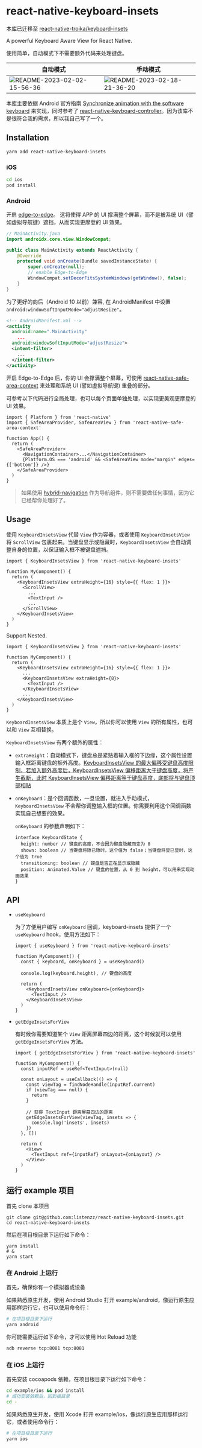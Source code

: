 # react-native-keyboard-insets

本库已迁移至 [react-native-troika/keyboard-insets](https://github.com/sdcxtech/react-native-troika/blob/master/packages/keyboard-insets/README.md)

A powerful Keyboard Aware View for React Native.

使用简单，自动模式下不需要额外代码来处理键盘。

| 自动模式                                                                                                         | 手动模式                                                                                                         |
| ---------------------------------------------------------------------------------------------------------------- | ---------------------------------------------------------------------------------------------------------------- |
| ![README-2023-02-02-15-56-36](https://todoit.oss-cn-shanghai.aliyuncs.com/assets/README-2023-02-02-15-56-36.gif) | ![README-2023-02-18-21-36-20](https://todoit.oss-cn-shanghai.aliyuncs.com/assets/README-2023-02-18-21-36-20.gif) |

本库主要依据 Android 官方指南 [Synchronize animation with the software keyboard](https://developer.android.com/develop/ui/views/layout/sw-keyboard#synchronize-animation) 来实现，同时参考了 [react-native-keyboard-controller](https://github.com/kirillzyusko/react-native-keyboard-controller)。因为该库不是很符合我的需求，所以我自己写了一个。

## Installation

```bash
yarn add react-native-keyboard-insets
```

### iOS

```sh
cd ios
pod install
```

### Android

开启 [edge-to-edge](https://developer.android.com/develop/ui/views/layout/edge-to-edge)。 这将使得 APP 的 UI 撑满整个屏幕，而不是被系统 UI（譬如虚拟导航键）遮挡，从而实现更摩登的 UI 效果。

```java
// MainActivity.java
import androidx.core.view.WindowCompat;

public class MainActivity extends ReactActivity {
    @Override
    protected void onCreate(Bundle savedInstanceState) {
        super.onCreate(null);
        // enable Edge-to-Edge
        WindowCompat.setDecorFitsSystemWindows(getWindow(), false);
    }
}
```

为了更好的向后（Android 10 以前）兼容, 在 AndroidManifest 中设置 `android:windowSoftInputMode="adjustResize"`。

```xml
<!-- AndroidManifest.xml -->
<activity
  android:name=".MainActivity"
    ...
  android:windowSoftInputMode="adjustResize">
  <intent-filter>
    ...
  </intent-filter>
</activity>
```

开启 Edge-to-Edge 后，你的 UI 会撑满整个屏幕，可使用 [react-native-safe-area-context](https://github.com/th3rdwave/react-native-safe-area-context) 来处理和系统 UI (譬如虚拟导航键) 重叠的部分。

可参考以下代码进行全局处理，也可以每个页面单独处理，以实现更美观更摩登的 UI 效果。

```tsx
import { Platform } from 'react-native'
import { SafeAreaProvider, SafeAreaView } from 'react-native-safe-area-context'

function App() {
  return (
    <SafeAreaProvider>
      <NavigationContainer>...</NavigationContainer>
      {Platform.OS === 'android' && <SafeAreaView mode="margin" edges={['bottom']} />}
    </SafeAreaProvider>
  )
}
```

> 如果使用 [hybrid-navigation](https://github.com/listenzz/hybrid-navigation) 作为导航组件，则不需要做任何事情，因为它已经帮你处理好了。

## Usage

使用 `KeyboardInsetsView` 代替 `View` 作为容器，或者使用 `KeyboardInsetsView` 将 `ScrollView` 包裹起来。当键盘显示或隐藏时，`KeyboardInsetsView` 会自动调整自身的位置，以保证输入框不被键盘遮挡。

```tsx
import { KeyboardInsetsView } from 'react-native-keyboard-insets'

function MyComponent() {
  return (
    <KeyboardInsetsView extraHeight={16} style={{ flex: 1 }}>
      <ScrollView>
        ...
        <TextInput />
        ...
      </ScrollView>
    </KeyboardInsetsView>
  )
}
```

Support Nested.

```tsx
import { KeyboardInsetsView } from 'react-native-keyboard-insets'

function MyComponent() {
  return (
    <KeyboardInsetsView extraHeight={16} style={{ flex: 1 }}>
      ...
      <KeyboardInsetsView extraHeight={8}>
        <TextInput />
      </KeyboardInsetsView>
      ...
    </KeyboardInsetsView>
  )
}
```

`KeyboardInsetsView` 本质上是个 `View`，所以你可以使用 `View` 的所有属性，也可以和 `View` 互相替换。

`KeyboardInsetsView` 有两个额外的属性：

- `extraHeight`：自动模式下，键盘总是紧贴着输入框的下边缘，这个属性设置输入框距离键盘的额外高度。<u>KeyboardInsetsView 的最大偏移受键盘高度限制，若加入额外高度后，KeyboardInsetsView 偏移距离大于键盘高度，将产生截断，此时 KeyboardInsetsView 偏移距离等于键盘高度，底部将与键盘顶部相贴</u>

- `onKeyboard`：是个回调函数，一旦设置，就进入手动模式，`KeyboardInsetsView` 不会帮你调整输入框的位置。你需要利用这个回调函数实现自己想要的效果。

  `onKeyboard` 的参数声明如下：

  ```tsx
  interface KeyboardState {
    height: number // 键盘的高度，不会因为键盘隐藏而变为 0
    shown: boolean // 当键盘将隐已隐时，这个值为 false；当键盘将显已显时，这个值为 true
    transitioning: boolean // 键盘是否正在显示或隐藏
    position: Animated.Value // 键盘的位置，从 0 到 height，可以用来实现动画效果
  }
  ```

## API

- `useKeyboard`

  为了方便用户编写 `onKeyboard` 回调，keyboard-insets 提供了一个 `useKeyboard` hook，使用方法如下：

  ```tsx
  import { useKeyboard } from 'react-native-keyboard-insets'

  function MyComponent() {
    const { keyboard, onKeyboard } = useKeyboard()

    console.log(keyboard.height), // 键盘的高度

    return (
      <KeyboardInsetsView onKeyboard={onKeyboard}>
        <TextInput />
      </KeyboardInsetsView>
    )
  }
  ```

- `getEdgeInsetsForView`

  有时候你需要知道某个 `View` 距离屏幕四边的距离，这个时候就可以使用 `getEdgeInsetsForView` 方法。

  ```tsx
  import { getEdgeInsetsForView } from 'react-native-keyboard-insets'

  function MyComponent() {
    const inputRef = useRef<TextInput>(null)

    const onLayout = useCallback(() => {
      const viewTag = findNodeHandle(inputRef.current)
      if (viewTag === null) {
        return
      }

      // 获得 TextInput 距离屏幕四边的距离
      getEdgeInsetsForView(viewTag, insets => {
        console.log('insets', insets)
      })
    }, [])

    return (
      <View>
        <TextInput ref={inputRef} onLayout={onLayout} />
      </View>
    )
  }
  ```

## 运行 example 项目

首先 clone 本项目

```shell
git clone git@github.com:listenzz/react-native-keyboard-insets.git
cd react-native-keyboard-insets
```

然后在项目根目录下运行如下命令：

```shell
yarn install
# &
yarn start
```

### 在 Android 上运行

首先，确保你有一个模拟器或设备

如果熟悉原生开发，使用 Android Studio 打开 example/android，像运行原生应用那样运行它，也可以使用命令行：

```sh
# 在项目根目录下运行
yarn android
```

你可能需要运行如下命令，才可以使用 Hot Reload 功能

```sh
adb reverse tcp:8081 tcp:8081
```

### 在 iOS 上运行

首先安装 cocoapods 依赖，在项目根目录下运行如下命令：

```sh
cd example/ios && pod install
# 成功安装依赖后，回到根目录
cd -
```

如果熟悉原生开发，使用 Xcode 打开 example/ios，像运行原生应用那样运行它，或者使用命令行：

```sh
# 在项目根目录下运行
yarn ios
```
